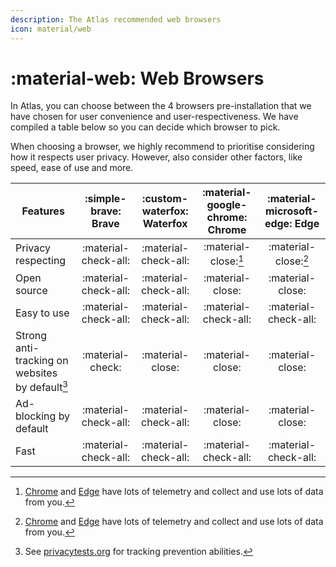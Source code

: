 ```yaml
---
description: The Atlas recommended web browsers
icon: material/web
---
```


# :material-web: Web Browsers

In Atlas, you can choose between the 4 browsers pre-installation that we have chosen for user convenience and user-respectiveness. We have compiled a table below so you can decide which browser to pick.

When choosing a browser, we highly recommend to prioritise considering how it respects user privacy. However, also consider other factors, like speed, ease of use and more.

| Features                                        | :simple-brave: Brave | :custom-waterfox: Waterfox          | :material-google-chrome: Chrome | :material-microsoft-edge: Edge |
| ----------------------------------------------- | :------------------: | :---------------------------------: | :-----------------------------: | :----------------------------: |
| Privacy respecting                              | :material-check-all: |        :material-check-all:         |      :material-close:[^1]       |      :material-close:[^1]      |
| Open source                                     | :material-check-all: |        :material-check-all:         |        :material-close:         |        :material-close:        |
| Easy to use                                     | :material-check-all: |        :material-check-all:         |      :material-check-all:       |      :material-check-all:      |
| Strong anti-tracking on websites by default[^2] |   :material-check:   |          :material-close:           |        :material-close:         |        :material-close:        |
| Ad-blocking by default                          | :material-check-all: |        :material-check-all:         |        :material-close:         |        :material-close:        |
| Fast                                            | :material-check-all: |        :material-check-all:         |      :material-check-all:       |      :material-check-all:      |

[^1]: [Chrome](https://tosdr.org/en/service/217) and [Edge](https://tosdr.org/en/service/244) have lots of telemetry and collect and use lots of data from you.
[^2]: See [privacytests.org](https://privacytests.org/) for tracking prevention abilities.
